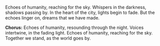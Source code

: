 Echoes of humanity, reaching for the sky.
Whispers in the darkness, shadows passing by.
In the heart of the city, lights begin to fade.
But the echoes linger on, dreams that we have made.

**Chorus:**
Echoes of humanity, resounding through the night.
Voices intertwine, in the fading light.
Echoes of humanity, reaching for the sky.
Together we stand, as the world goes by.
